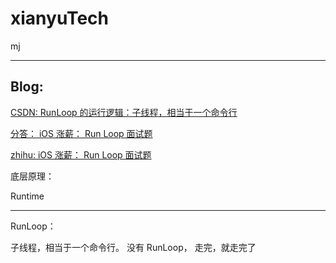 # xianyuTech
mj

<hr>

## Blog:


[CSDN: RunLoop 的运行逻辑：子线程，相当于一个命令行](https://blog.csdn.net/dengjiangszhan/article/details/107903341)


[分答： iOS 涨薪： Run Loop 面试题](https://segmentfault.com/a/1190000023232656)


[zhihu: iOS 涨薪： Run Loop 面试题](https://zhuanlan.zhihu.com/p/159245687)




底层原理：

Runtime


<hr>

RunLoop：


子线程，相当于一个命令行。 没有 RunLoop， 走完，就走完了